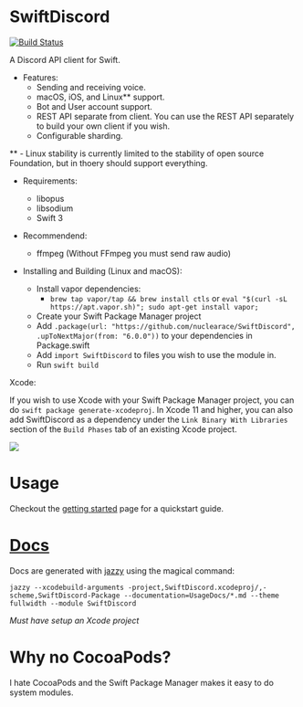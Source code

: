 # SwiftDiscord

[![Build Status](https://travis-ci.org/nuclearace/SwiftDiscord.svg?branch=master)](https://travis-ci.org/nuclearace/SwiftDiscord)

A Discord API client for Swift.

- Features:
  - Sending and receiving voice.
  - macOS, iOS, and Linux\*\* support.
  - Bot and User account support.
  - REST API separate from client. You can use the REST API separately to build your own client if you wish.
  - Configurable sharding.

\*\* - Linux stability is currently limited to the stability of open source Foundation, but in thoery should support everything.

- Requirements:
  - libopus
  - libsodium
  - Swift 3

- Recommendend:
  - ffmpeg (Without FFmpeg you must send raw audio)


- Installing and Building (Linux and macOS):
    - Install vapor dependencies:
        - `brew tap vapor/tap && brew install ctls` or `eval "$(curl -sL https://apt.vapor.sh)"; sudo apt-get install vapor;`
    - Create your Swift Package Manager project
    - Add `.package(url: "https://github.com/nuclearace/SwiftDiscord", .upToNextMajor(from: "6.0.0"))` to your dependencies in Package.swift
    - Add `import SwiftDiscord` to files you wish to use the module in.
    - Run `swift build`

Xcode:

If you wish to use Xcode with your Swift Package Manager project, you can do `swift package generate-xcodeproj`.  In Xcode 11 and higher, you can also add SwiftDiscord as a dependency under the `Link Binary With Libraries` section of the `Build Phases` tab of an existing Xcode project.

![](https://i.imgur.com/JR97eTO.png)

Usage
=====

Checkout the [getting started](https://nuclearace.github.io/SwiftDiscord/getting-started.html) page for a quickstart guide.

[Docs](https://nuclearace.github.io/SwiftDiscord/index.html)
============================================================
Docs are generated with [jazzy](https://github.com/realm/jazzy) using the magical command:

`jazzy --xcodebuild-arguments -project,SwiftDiscord.xcodeproj/,-scheme,SwiftDiscord-Package --documentation=UsageDocs/*.md --theme fullwidth --module SwiftDiscord`

*Must have setup an Xcode project*

Why no CocoaPods?
=================
I hate CocoaPods and the Swift Package Manager makes it easy to do system modules.
